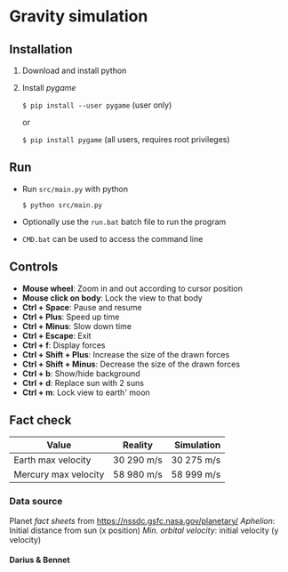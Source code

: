 # Gravity simulation

## Installation
1) Download and install python
2) Install *pygame*

	`$ pip install --user pygame` (user only)
	
	or

	`$ pip install pygame` (all users, requires root privileges)

## Run
- Run `src/main.py` with python

	`$ python src/main.py`

- Optionally use the `run.bat` batch file to run the program
- `CMD.bat` can be used to access the command line

## Controls
- **Mouse wheel**: Zoom in and out according to cursor position
- **Mouse click on body**: Lock the view to that body
- **Ctrl + Space**: Pause and resume
- **Ctrl + Plus**: Speed up time
- **Ctrl + Minus**: Slow down time
- **Ctrl + Escape**: Exit
- **Ctrl + f**: Display forces
- **Ctrl + Shift + Plus**: Increase the size of the drawn forces
- **Ctrl + Shift + Minus**: Decrease the size of the drawn forces
- **Ctrl + b**: Show/hide background
- **Ctrl + d**: Replace sun with 2 suns
- **Ctrl + m**: Lock view to earth' moon

## Fact check
| Value         		| Reality		| Simulation	|
| ---------------------	|:-------------:| -------------:|
| Earth max velocity	| 30 290 m/s	| 30 275 m/s	|
| Mercury max velocity	| 58 980 m/s	| 58 999 m/s	|


### Data source
Planet *fact sheets* from https://nssdc.gsfc.nasa.gov/planetary/
*Aphelion*: Initial distance from sun (x position)
*Min. orbital velocity*: initial velocity (y velocity)

#### Darius & Bennet

